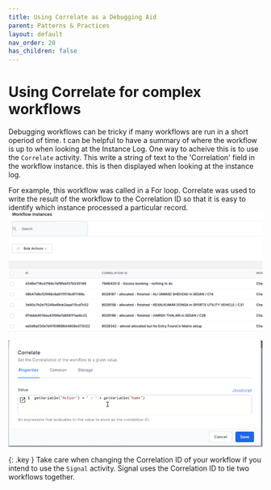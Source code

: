 ```yaml
---
title: Using Correlate as a Debugging Aid
parent: Patterns & Practices
layout: default
nav_order: 20
has_children: false
---
```


# Using Correlate for complex workflows

Debugging workflows can be tricky if many workflows are run in a short operiod of time.  t can be helpful to have a summary of where the workflow is up to when looking at the Instance Log.  One way to acheive this is to use the `Correlate` activity.  This write a string of text to the 'Correlation' field in the workflow instance.  this is then displayed when looking at the instance log.

For example, this workflow was called in a For loop.  Correlate was used to write the result of the workflow to the Correlation ID so that it is easy to identify which instance processed a particular record.
![](../images/2024-07-11-17-32-14.png)

![](../images/2024-07-11-17-34-24.png)

{: .key }
Take care when changing the Correlation ID of your workflow if you intend to use the `Signal` activity.  Signal uses the Correlation ID to tie two workflows together.